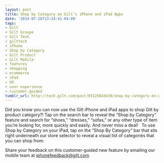 ```yaml
---
layout: post
title: Shop by Category on Gilt’s iPhone and iPad Apps
date: '2014-07-28T13:24:41-04:00'
tags:
- Gilt
- Gilt Groupe
- Gilt Tech
- gilttech
- iPhone
- Shop by Category
- Gilt Product
- Gilt Mobile
- features
- shopping
- ecommerce
- iPad
- UX
- user experience
- customer-guided
tumblr_url: http://tech.gilt.com/post/93125043439/shop-by-category-on-gilts-iphone-and-ipad-apps
---
```

Did you know you can now use the Gilt iPhone and iPad apps to shop Gilt by product category?! Tap on the search bar to reveal the “Shop by Category” feature and search for “shoes,” “dresses,” “sofas,” or any other type of item you’re looking for, more quickly and easily. And never miss a deal!
 
To use Shop by Category on your iPad, tap on the “Shop By Category” bar that sits right underneath our store selector to reveal a visual list of categories that you can shop from:

Share your feedback on this customer-guided new feature by emailing our mobile team at iphonefeedback@gilt.com.
 
